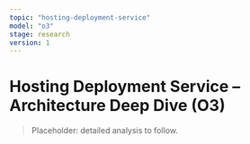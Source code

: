```yaml
---
topic: "hosting-deployment-service"
model: "o3"
stage: research
version: 1
---
```


# Hosting Deployment Service – Architecture Deep Dive (O3)

> Placeholder: detailed analysis to follow.